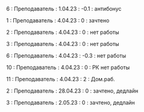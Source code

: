 6 : Преподаватель : 1.04.23 : -0.1 : антибонус

1 : Преподаватель : 4.04.23 : 0 : зачтено

2 : Преподаватель : 4.04.23 : 0 : нет работы

3 : Преподаватель : 4.04.23 : 0 : нет работы

6 : Преподаватель : 4.04.23 : -0.3 : нет работы

10 : Преподаватель : 4.04.23 : 0 : РК нет работы

11 : Преподаватель : 4.04.23 : 2 : Дом.раб.

2 : Преподаватель : 28.04.23 : 0 : зачтено, дедлайн

3 : Преподаватель : 2.05.23 : 0 : зачтено, дедлайн


